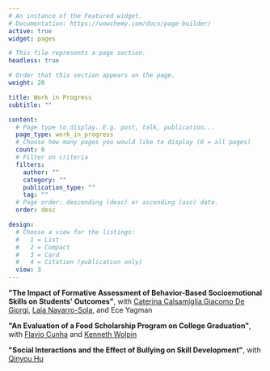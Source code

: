 ```yaml
---
# An instance of the Featured widget.
# Documentation: https://wowchemy.com/docs/page-builder/
active: true
widget: pages

# This file represents a page section.
headless: true

# Order that this section appears on the page.
weight: 20

title: Work in Progress
subtitle: ""

content:
  # Page type to display. E.g. post, talk, publication...
  page_type: work_in_progress
  # Choose how many pages you would like to display (0 = all pages)
  count: 0
  # Filter on criteria
  filters:
    author: ""
    category: ""
    publication_type: ""
    tag: ""
  # Page order: descending (desc) or ascending (asc) date.
  order: desc

design:
  # Choose a view for the listings:
  #   1 = List
  #   2 = Compact
  #   3 = Card
  #   4 = Citation (publication only)
  view: 3
---
```


**"The Impact of Formative Assessment of Behavior-Based Socioemotional Skills on Students' Outcomes"**, with [Caterina Calsamiglia](https://sites.google.com/site/caterinacalsamiglia/homepage),[Giacomo De Giorgi](https://sites.google.com/site/giacomodegiorgi/), [Laia Navarro-Sola](https://www.laianavarrosola.com/), and Ece Yagman
  
**"An Evaluation of a Food Scholarship Program on College Graduation"**, with [Flavio Cunha](https://www.flaviocunha.com/) and [Kenneth Wolpin](https://economics.sas.upenn.edu/people/kenneth-i-wolpin)
 
**"Social Interactions and the Effect of Bullying on Skill Development"**, with [Qinyou Hu](https://sites.google.com/view/qinyouhu)
 
<!--- **"Early Home Visits Improve Health in Black Mothers and Adolescent Daughters: 18-Year Follow-Up of a Randomized Trial"**, *with Gabriella Conti, Harriet Kitzman, Joyce Smith, Elizabeth Anson, Susan Groth, Michael Knudtson, and David Olds*  --->

<!--- **"Understanding the Production of Child Development in Home Visiting at Scale: Experimental Evidence from England"**, *with Gabriella Conti, Riccardo D'Adamo, Michael Roblings, and Rebecca Cannings-John* --->

<!--- -  **"The Role of Parental Investments and Childcare on Early Childhood Development: Evidence from the Head Start Impact Study"**, *with Qinyou Hu* --->
